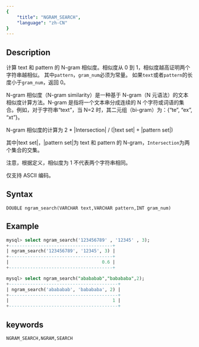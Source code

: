 ```yaml
---
{
    "title": "NGRAM_SEARCH",
    "language": "zh-CN"
}
---
```


<!-- 
Licensed to the Apache Software Foundation (ASF) under one
or more contributor license agreements.  See the NOTICE file
distributed with this work for additional information
regarding copyright ownership.  The ASF licenses this file
to you under the Apache License, Version 2.0 (the
"License"); you may not use this file except in compliance
with the License.  You may obtain a copy of the License at

  http://www.apache.org/licenses/LICENSE-2.0

Unless required by applicable law or agreed to in writing,
software distributed under the License is distributed on an
"AS IS" BASIS, WITHOUT WARRANTIES OR CONDITIONS OF ANY
KIND, either express or implied.  See the License for the
specific language governing permissions and limitations
under the License.
-->

## Description

计算 text 和 pattern 的 N-gram 相似度。相似度从 0 到 1，相似度越高证明两个字符串越相似。
其中`pattern`，`gram_num`必须为常量。
如果`text`或者`pattern`的长度小于`gram_num`，返回 0。

N-gram 相似度（N-gram similarity）是一种基于 N-gram（N 元语法）的文本相似度计算方法。N-gram 是指将一个文本串分成连续的 N 个字符或词语的集合。例如，对于字符串“text”，当 N=2 时，其二元组（bi-gram）为：{“te”, “ex”, “xt”}。

N-gram 相似度的计算为 2 * |Intersection| / (|text set| + |pattern set|)

其中|text set|，|pattern set|为 text 和 pattern 的 N-gram，`Intersection`为两个集合的交集。

注意，根据定义，相似度为 1 不代表两个字符串相同。

仅支持 ASCII 编码。

## Syntax

`DOUBLE ngram_search(VARCHAR text,VARCHAR pattern,INT gram_num)`

## Example

```sql
mysql> select ngram_search('123456789' , '12345' , 3);
+---------------------------------------+
| ngram_search('123456789', '12345', 3) |
+---------------------------------------+
|                                   0.6 |
+---------------------------------------+

mysql> select ngram_search("abababab","babababa",2);
+-----------------------------------------+
| ngram_search('abababab', 'babababa', 2) |
+-----------------------------------------+
|                                       1 |
+-----------------------------------------+
```
## keywords
    NGRAM_SEARCH,NGRAM,SEARCH
